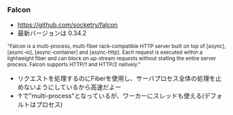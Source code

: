 ### Falcon

* https://github.com/socketry/falcon
* 最新バージョンは 0.34.2

<small>
"Falcon is a multi-process, multi-fiber rack-compatible HTTP server built on top of [async], [async-io], [async-container] and [async-http]. Each request is executed within a lightweight fiber and can block on up-stream requests without stalling the entire server process. Falcon supports HTTP/1 and HTTP/2 natively."
</small>

* リクエストを処理するのにFiberを使用し、サーバプロセス全体の処理を止めないようにしているから高速だよー
* ↑で"multi-process"となっているが、ワーカーにスレッドも使える(デフォルトはプロセス)
